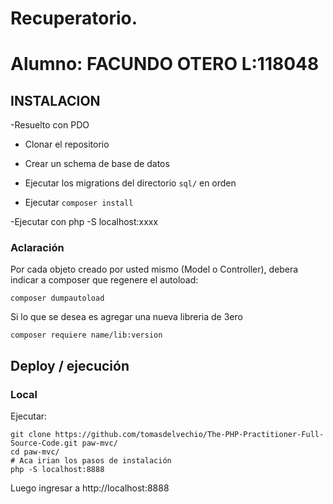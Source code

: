 ﻿# Recuperatorio.


# Alumno: FACUNDO OTERO L:118048
## INSTALACION
-Resuelto con PDO
- Clonar el repositorio
 
- Crear un schema de base de datos 

- Ejecutar los migrations del directorio `sql/` en orden
 

- Ejecutar `composer install`

-Ejecutar con php -S localhost:xxxx


### Aclaración

Por cada objeto creado por usted mismo (Model o Controller), debera indicar a
composer que regenere el autoload:

```
composer dumpautoload
```

Si lo que se desea es agregar una nueva libreria de 3ero

```
composer requiere name/lib:version
```

## Deploy / ejecución

### Local

Ejecutar:

```
git clone https://github.com/tomasdelvechio/The-PHP-Practitioner-Full-Source-Code.git paw-mvc/
cd paw-mvc/
# Aca irian los pasos de instalación
php -S localhost:8888
```

Luego ingresar a http://localhost:8888

